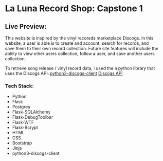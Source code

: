 # La Luna Record Shop: Capstone 1

## Live Preview: 


This website is inspired by the vinyl recoreds marketplace Discogs. In this website, a user is able is to create and account, search for records, and save them to their own record collection. Future site features will include the abliity to view other users collection, follow a user, and save another users collection. 

To retrieve song release / vinyl record data, I used the a python library that uses the Discogs API. 
[python3-discogs-client](https://python3-discogs-client.readthedocs.io/en/latest/index.html)
[Discogs API](https://www.discogs.com/developers)

### Tech Stack:
* Python
* Flask
* Postgres
* Flask-SQLAlchemy
* Flask-DebugToolbar
* Flask-WTF
* Flask-Bcrypt
* HTML
* CSS
* Bootstrap
* Jinja
* python3-discogs-client
